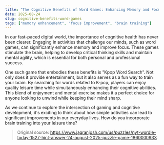```yaml
---
title: "The Cognitive Benefits of Word Games: Enhancing Memory and Focus"
date: 2025-08-24
slug: cognitive-benefits-word-games
tags: ["memory enhancement", "focus improvement", "brain training"]
---
```


In our fast-paced digital world, the importance of cognitive health has never been clearer. Engaging in activities that challenge our minds, such as word games, can significantly enhance memory and improve focus. These games stimulate the brain, helping to develop critical thinking skills and maintain mental agility, which is essential for both personal and professional success.

One such game that embodies these benefits is "Kpop Word Search". Not only does it provide entertainment, but it also serves as a fun way to train your brain. By searching for words related to K-pop, players can enjoy quality leisure time while simultaneously enhancing their cognitive abilities. This blend of enjoyment and mental exercise makes it a perfect choice for anyone looking to unwind while keeping their mind sharp.

As we continue to explore the intersection of gaming and cognitive development, it's exciting to think about how simple activities can lead to significant improvements in our everyday lives. How do you incorporate brain training into your leisure time?
> Original source: https://www.jagranjosh.com/us/puzzles/nyt-wordle-today-1527-hint-answer-24-august-2025-puzzle-game-1860000933